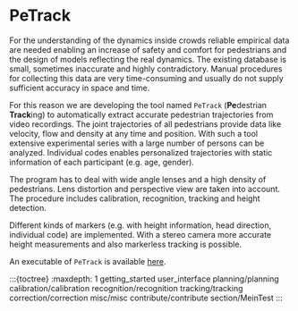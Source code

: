 # PeTrack
For the understanding of the dynamics inside crowds reliable empirical data are needed enabling an increase of safety and comfort for pedestrians and the design of models reflecting the real dynamics. The existing database is small, sometimes inaccurate and highly contradictory. Manual procedures for collecting this data are very time-consuming and usually do not supply sufficient accuracy in space and time.

For this reason we are developing the tool named `PeTrack` (**Pe**destrian **Track**ing) to automatically extract accurate pedestrian trajectories from video recordings. The joint trajectories of all pedestrians provide data like velocity, flow and density at any time and position. With such a tool extensive experimental series with a large number of persons can be analyzed. Individual codes enables personalized trajectories with static information of each participant (e.g. age, gender).

The program has to deal with wide angle lenses and a high density of pedestrians. Lens distortion and perspective view are taken into account. The procedure includes calibration, recognition, tracking and height detection.

Different kinds of markers (e.g. with height information, head direction, individual code) are implemented. With a stereo camera more accurate height measurements and also markerless tracking is possible.

An executable of `PeTrack` is available [here](https://go.fzj.de/petrack-download).

:::{toctree}
:maxdepth: 1
getting_started
user_interface
planning/planning
calibration/calibration
recognition/recognition
tracking/tracking
correction/correction
misc/misc
contribute/contribute
section/MeinTest
:::
